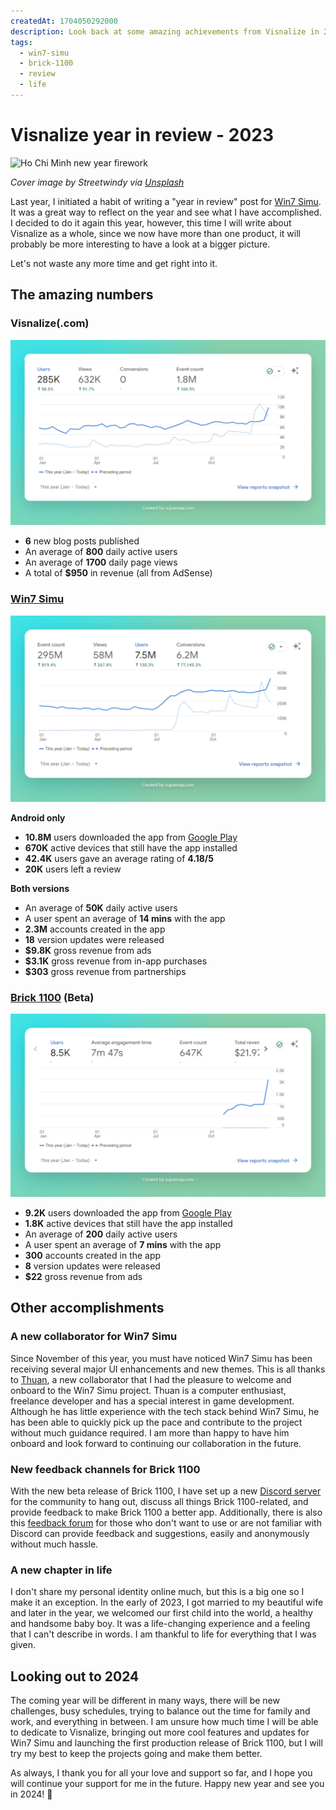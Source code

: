 ```yaml
---
createdAt: 1704050292000
description: Look back at some amazing achievements from Visnalize in 2023.
tags:
  - win7-simu
  - brick-1100
  - review
  - life
---
```


# Visnalize year in review - 2023

![Ho Chi Minh new year firework](https://images.unsplash.com/photo-1579952775264-625f17561a5d?auto=format&fit=crop&w=740&q=80)

_Cover image by Streetwindy via [Unsplash](https://unsplash.com/photos/fireworks-display-over-city-buildings-during-night-time-rYIrNpFFilI)_

Last year, I initiated a habit of writing a "year in review" post for [Win7 Simu](./win7-simu-year-in-review-2022.md). It was a great way to reflect on the year and see what I have accomplished. I decided to do it again this year, however, this time I will write about Visnalize as a whole, since we now have more than one product, it will probably be more interesting to have a look at a bigger picture.

Let's not waste any more time and get right into it.

## The amazing numbers

### Visnalize(.com)

![Visnalize.com's growth](./img/visnalize-year-in-review-2023/visnalize-com-growth.jpg)

- __6__ new blog posts published
- An average of __800__ daily active users
- An average of __1700__ daily page views
- A total of __$950__ in revenue (all from AdSense)

### [Win7 Simu](../win7simu/about.md)

![Win7 Simu's growth](./img/visnalize-year-in-review-2023/win7-simu-growth.jpg)

__Android only__

- __10.8M__ users downloaded the app from [Google Play](https://play.google.com/store/apps/details?id=com.visnalize.win7simu)
- __670K__ active devices that still have the app installed
- __42.4K__ users gave an average rating of __4.18/5__
- __20K__ users left a review

__Both versions__

- An average of __50K__ daily active users
- A user spent an average of __14 mins__ with the app
- __2.3M__ accounts created in the app
- __18__ version updates were released
- __$9.8K__ gross revenue from ads
- __$3.1K__ gross revenue from in-app purchases
- __$303__ gross revenue from partnerships

### [Brick 1100](../brick1100/about.md) (Beta)

![Brick 1100's growth](./img/visnalize-year-in-review-2023/brick-1100-growth.jpg)

- __9.2K__ users downloaded the app from [Google Play](https://play.google.com/store/apps/details?id=com.visnalize.brick1100)
- __1.8K__ active devices that still have the app installed
- An average of __200__ daily active users
- A user spent an average of __7 mins__ with the app
- __300__ accounts created in the app
- __8__ version updates were released
- __$22__ gross revenue from ads

<SponsorAd />

## Other accomplishments

### A new collaborator for Win7 Simu

Since November of this year, you must have noticed Win7 Simu has been receiving several major UI enhancements and new themes. This is all thanks to [Thuan](https://github.com/hohaicongthuan), a new collaborator that I had the pleasure to welcome and onboard to the Win7 Simu project. Thuan is a computer enthusiast, freelance developer and has a special interest in game development. Although he has little experience with the tech stack behind Win7 Simu, he has been able to quickly pick up the pace and contribute to the project without much guidance required. I am more than happy to have him onboard and look forward to continuing our collaboration in the future.

### New feedback channels for Brick 1100

With the new beta release of Brick 1100, I have set up a new [Discord server](https://discord.gg/6AQDnZa4Xm) for the community to hang out, discuss all things Brick 1100-related, and provide feedback to make Brick 1100 a better app. Additionally, there is also this [feedback forum](/brick1100/feedback) for those who don't want to use or are not familiar with Discord can provide feedback and suggestions, easily and anonymously without much hassle.

### A new chapter in life

I don't share my personal identity online much, but this is a big one so I make it an exception. In the early of 2023, I got married to my beautiful wife and later in the year, we welcomed our first child into the world, a healthy and handsome baby boy. It was a life-changing experience and a feeling that I can't describe in words. I am thankful to life for everything that I was given.

## Looking out to 2024

The coming year will be different in many ways, there will be new challenges, busy schedules, trying to balance out the time for family and work, and everything in between. I am unsure how much time I will be able to dedicate to Visnalize, bringing out more cool features and updates for Win7 Simu and launching the first production release of Brick 1100, but I will try my best to keep the projects going and make them better.

As always, I thank you for all your love and support so far, and I hope you will continue your support for me in the future. Happy new year and see you in 2024! 🎉
